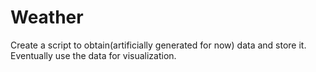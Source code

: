 # Weather
Create a script to obtain(artificially generated for now) data and store it.  Eventually use the data for visualization.
